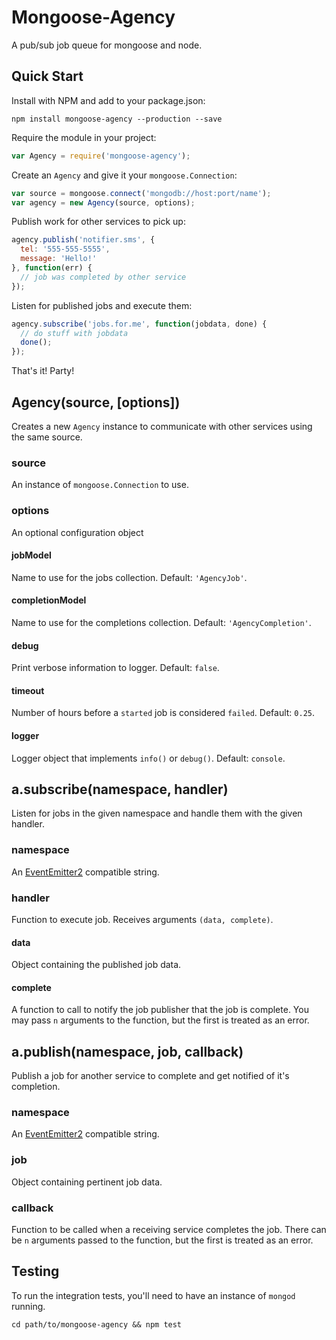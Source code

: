 Mongoose-Agency
===============

A pub/sub job queue for mongoose and node.

## Quick Start

Install with NPM and add to your package.json:

```
npm install mongoose-agency --production --save
```

Require the module in your project:

```js
var Agency = require('mongoose-agency');
```

Create an `Agency` and give it your `mongoose.Connection`:

```js
var source = mongoose.connect('mongodb://host:port/name');
var agency = new Agency(source, options);
```

Publish work for other services to pick up:

```js
agency.publish('notifier.sms', {
  tel: '555-555-5555',
  message: 'Hello!'
}, function(err) {
  // job was completed by other service
});
```

Listen for published jobs and execute them:

```js
agency.subscribe('jobs.for.me', function(jobdata, done) {
  // do stuff with jobdata
  done();
});
```

That's it! Party!

## Agency(source, [options])

Creates a new `Agency` instance to communicate with other services using the same source.

### source

An instance of `mongoose.Connection` to use.

### options

An optional configuration object

#### jobModel

Name to use for the jobs collection. Default: `'AgencyJob'`.

#### completionModel

Name to use for the completions collection. Default: `'AgencyCompletion'`.

#### debug

Print verbose information to logger. Default: `false`.

#### timeout

Number of hours before a `started` job is considered `failed`. Default: `0.25`.

#### logger

Logger object that implements `info()` or `debug()`. Default: `console`.

## a.subscribe(namespace, handler)

Listen for jobs in the given namespace and handle them with the given handler.

### namespace

An [EventEmitter2](https://www.npmjs.com/package/eventemitter2) compatible string.

### handler

Function to execute job. Receives arguments `(data, complete)`.

#### data

Object containing the published job data.

#### complete

A function to call to notify the job publisher that the job is complete.
You may pass `n` arguments to the function, but the first is treated as an error. 

## a.publish(namespace, job, callback)

Publish a job for another service to complete and get notified of it's completion.

### namespace

An [EventEmitter2](https://www.npmjs.com/package/eventemitter2) compatible string.

### job

Object containing pertinent job data.

### callback

Function to be called when a receiving service completes the job.
There can be `n` arguments passed to the function, but the first is treated as an error.

## Testing

To run the integration tests, you'll need to have an instance of `mongod` running.

```
cd path/to/mongoose-agency && npm test
```
